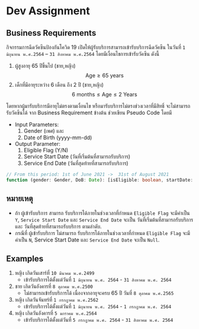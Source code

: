 # Dev Assignment

## Business Requirements 
กิจกรรมการฉีดวัคซีนป้องกันโควิด 19 เปิดให้ผู้รับบริการสามารถเข้ารับบริการฉีดวัคซีน ในวันที่ `1 มิถุนายน พ.ศ.2564` – `31 สิงหาคม พ.ศ.2564` โดยมีเงื่อนไขการเข้ารับวัคซีน ดังนี้
1. ผู้สูงอายุ 65 ปีขึ้นไป (ชาย,หญิง) 
$$
\text{Age} \ge 65 \: \text{years}
$$
2. เด็กที่มีอายุระหว่าง 6 เดือน ถึง 2 ปี (ชาย,หญิง)
$$
6 \: \text{months} \le \text{Age} \le 2 \: \text{Years}
$$

โดยหากผู้มารับบริการมีอายุไม่ตรงตามเงื่อนไข หรือมารับบริการไม่ตรงช่วงเวลาที่มีสิทธิ์ จะไม่สามารถรับวัคซีนได้ จาก Business Requirement ข้างต้น ช่วยเขียน Pseudo Code โดยมี
-	Input Parameters:
    1. Gender (เพศ) และ 
    2. Date of Birth (yyyy-mm-dd)  
-	Output Parameter: 
    1. Eligible Flag (Y/N)
    2. Service Start Date (วันที่เริ่มต้นที่สามารถรับบริการ) 
    3. Service End Date (วันที่สุดท้ายที่สามารถรับบริการ)

```ts
// From this period: 1st of June 2021 ->  31st of August 2021
function (gender: Gender, DoB: Date): [isEligible: boolean, startDate: Date, endDate: Date];
```

## หมายเหตุ
- ถ้า ผู้เข้ารับบริการ สามารถ รับบริการได้ภายในช่วงเวลาที่กำหนด `Eligible Flag` จะมีค่าเป็น `Y`, `Service Start Date` และ `Service End Date` จะเป็น วันที่เริ่มต้นที่สามารถรับบริการ และ วันที่สุดท้ายที่สามารถรับบริการ ตามลำดับ.
- กรณีที่ ผู้เข้ารับบริการ ไม่สามารถ รับบริการได้ภายในช่วงเวลาที่กำหนด `Eligible Flag` จะมีค่าเป็น `N`, Service Start Date และ `Service End Date` จะเป็น `Null`.


## Examples
1.	หญิง เกิดวันเสาร์ที่ `10 มีนาคม พ.ศ.2499`
    - เข้ารับบริการได้ตั้งแต่วันที่ `1 มิถุนายน พ.ศ. 2564` - `31 สิงหาคม พ.ศ. 2564`
2.	ชาย เกิดวันอังคารที่ `8 ตุลาคม พ.ศ.2500`
    - ไม่สามารถเข้ารับบริการได้ เนื่องจากอายุจะครบ 65 ปี วันที่ `8 ตุลาคม พ.ศ.2565`
3.	หญิง เกิดวันจันทร์ที่ `1 กรกฎาคม พ.ศ.2562` 
    - เข้ารับบริการได้ตั้งแต่วันที่ `1 มิถุนายน พ.ศ. 2564` - `1 กรกฎาคม พ.ศ. 2564`
4.	หญิง เกิดวันอังคารที่ `5 มกราคม พ.ศ.2564` 
    - เข้ารับบริการได้ตั้งแต่วันที่ `5 กรกฎาคม พ.ศ. 2564` - `31 สิงหาคม พ.ศ. 2564`